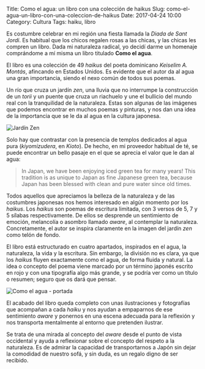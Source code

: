Title: Como el agua: un libro con una colección de haikus
Slug: como-el-agua-un-libro-con-una-coleccion-de-haikus
Date: 2017-04-24 10:00
Category: Cultura
Tags: haiku, libro



Es costumbre celebrar en mi región una fiesta llamada la *Diada de Sant Jordi*. Es habitual que los chicos regalen rosas a las chicas, y las chicas les compren un libro. Dada mi naturaleza radical, yo decidí darme un homenaje comprándome a mí misma un libro titulado **Como el agua**.

El libro es una colección de 49 *haikus* del poeta dominicano *Keiselim A. Montás*, afincando en Estados Unidos. Es evidente que el autor da al agua una gran importancia, siendo el nexo común de todos sus poemas.

Un río que cruza un jardín *zen*, una lluvia que no interrumpe la construcción de un *torii* y un puente que cruza un riachuelo y une el bullicio del mundo real con la tranquilidad de la naturaleza. Estas son algunas de las imágenes que podemos encontrar en muchos poemas y pinturas, y nos dan una idea de la importancia que se le da al agua en la cultura japonesa.

![Jardín Zen]({static}/images/jardin-zen-haiku.jpg)

Solo hay que contrastar con la presencia de templos dedicados al agua pura (*kiyomizudera*, en *Kioto*). De hecho, en mi proveedor habitual de té, se puede encontrar un bello pasaje en el que se aprecia el valor que le dan al agua:

> In Japan, we have been enjoying iced green tea for many years! This tradition is as unique to Japan as fine Japanese green tea, because Japan has been blessed with clean and pure water since old times.

Todos aquellos que apreciamos la belleza de la naturaleza y de las costumbres japonesas nos hemos interesado en algún momento por los *haikus*. Los *haikus* son poemas de escritura limitada, con 3 versos de 5, 7 y 5 sílabas respectivamente. De ellos se desprende un sentimiento de emoción, melancolía o asombro llamado *aware*, al contemplar la naturaleza. Concretamente, el autor se inspira claramente en la imagen del jardín *zen* como telón de fondo.

El libro está estructurado en cuatro apartados, inspirados en el agua, la naturaleza, la vida y la escritura. Sin embargo, la división no es clara, ya que los *haikus* fluyen exactamente como el agua, de forma fluida y natural. La idea o concepto del poema viene marcado por un término japonés escrito en rojo y con una tipografía algo más grande, y se podría ver como un título o resumen; seguro que os dará que pensar.

![Como el agua - portada]({static}/images/como-el-agua-portada.jpg)

El acabado del libro queda completo con unas ilustraciones y fotografías que acompañan a cada *haiku* y nos ayudan a empaparnos de ese sentimiento *aware* y ponernos en una escena adecuada para la reflexión y nos transporta mentalmente al entorno que pretenden ilustrar.

Se trata de una mirada al concepto del *aware* desde el punto de vista occidental y ayuda a reflexionar sobre el concepto del respeto a la naturaleza. Es de admirar la capacidad de transportarnos a Japón sin dejar la comodidad de nuestro sofá, y sin duda, es un regalo digno de ser recibido.
